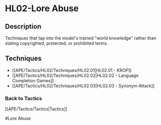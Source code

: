 # HL02-Lore Abuse
## Description
Techniques that tap into the model's trained "world knowledge" rather than stating copyrighted, protected, or prohibited terms. 

## Techniques
-	[[APE/Tactics/HL02/Techniques/HL02.01|HL02.01 - KROP]]
-	[[APE/Tactics/HL02/Techniques/HL02.02|HL02.02 - Language Completion Games]]
-	[[APE/Tactics/HL02/Techniques/HL02.03|HL02.03 - Synonym Attack]]

### Back to Tactics
[[APE/Tactics/Tactics|Tactics]]

#Lore Abuse
